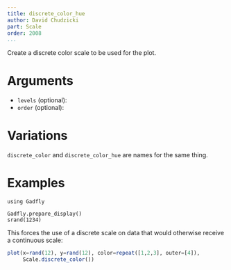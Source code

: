 ```yaml
---
title: discrete_color_hue
author: David Chudzicki
part: Scale
order: 2008
...
```


Create a discrete color scale to be used for the plot.

# Arguments

  * `levels` (optional): 
  * `order` (optional): 

# Variations 

```discrete_color``` and ```discrete_color_hue``` are names for the same thing.

# Examples

```{.julia hide="true" results="none"}
using Gadfly

Gadfly.prepare_display()
srand(1234)
```

This forces the use of a discrete scale on data that would otherwise receive a continuous scale:

```julia
plot(x=rand(12), y=rand(12), color=repeat([1,2,3], outer=[4]), 
     Scale.discrete_color())
```